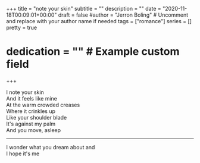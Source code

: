 +++
title = "note your skin"
subtitle = ""
description = ""
date = "2020-11-18T00:09:01+00:00"
draft = false
#author = "Jerron Boling" # Uncomment and replace with your author name if needed
tags = ["romance"]
series = []
pretty = true
# dedication = "" # Example custom field
+++

I note your skin  
And it feels like mine   
At the warm crowded creases   
Where it crinkles up  
Like your shoulder blade   
It's against my palm  
And you move, asleep  

---

I wonder what you dream about and  
I hope it's me  

